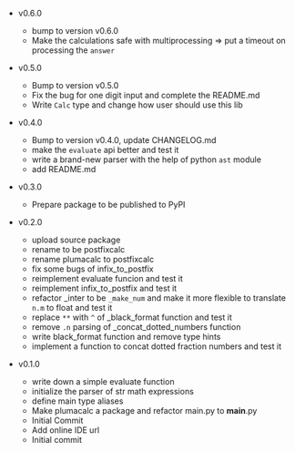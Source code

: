 - v0.6.0
  - bump to version v0.6.0
  - Make the calculations safe with multiprocessing => put a timeout on processing the `answer`

- v0.5.0
  - Bump to version v0.5.0
  - Fix the bug for one digit input and complete the README.md
  - Write `Calc` type and change how user should use this lib

- v0.4.0
  - Bump to version v0.4.0, update CHANGELOG.md
  - make the `evaluate` api better and test it
  - write a brand-new parser with the help of python `ast` module
  - add README.md

- v0.3.0
  - Prepare package to be published to PyPI
- v0.2.0
  - upload source package
  - rename to be postfixcalc
  - rename plumacalc to postfixcalc
  - fix some bugs of infix_to_postfix
  - reimplement evaluate funcion and test it
  - reimplement infix_to_postfix and test it
  - refactor _inter to be `_make_num` and make it more flexible to translate `n.m` to float and test it
  - replace `**` with `^` of _black_format function and test it
  - remove `.n` parsing of _concat_dotted_numbers function
  - write black_format function and remove type hints
  - implement a function to concat dotted fraction numbers and test it
- v0.1.0
  - write down a simple evaluate function
  - initialize the parser of str math expressions
  - define main type aliases
  - Make plumacalc a package and refactor main.py to __main__.py
  - Initial Commit
  - Add online IDE url
  - Initial commit
